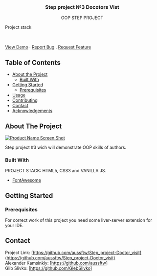 <!-- # Step Project #003 - Doctor_visit
Project Stack: HTML, CSS and Vanilla JS
Developers:
Alexander Kaminskiy, Glib Slivko -->

<!--
*** Thanks for checking out this README Template. If you have a suggestion that would
*** make this better please fork the repo and create a pull request or simple open
*** an issue with the tag "enhancement".
*** Thanks again! Now go create something AMAZING! :D
-->

<!-- PROJECT SHIELDS -->

<!-- [![Build Status][build-shield]]()
[![Contributors][contributors-shield]]()
[![MIT License][license-shield]][license-url]
[![LinkedIn][linkedin-shield]][linkedin-url] -->

<!-- PROJECT LOGO -->
<br />
<p align="center">
  <!-- <a href="https://github.com/othneildrew/Best-README-Template">
    <img src="logo.png" alt="Logo" width="80" height="80">
  </a> -->

  <h3 align="center">Step project №3 Docotors Vist</h3>

  <p align="center">
    OOP STEP PROJECT
    <br />
    <p>Project stack</p>
    <br />
    <br />
    <a href="#">View Demo</a>
    ·
    <a href="https://github.com/aussftw/Step_project-Doctor_visit/issues">Report Bug</a>
    .
    <a href="https://github.com/aussftw/Step_project-Doctor_visit/issues">Request Feature</a>
  </p>
</p>

<!-- TABLE OF CONTENTS -->

## Table of Contents

- [About the Project](#about-the-project)
  - [Built With](#built-with)
- [Getting Started](#getting-started)
  - [Prerequisites](#prerequisites)
    <!-- - [Installation](#installation) -->
- [Usage](#usage)
- [Contributing](#contributing)
- [Contact](#contact)
- [Acknowledgements](#acknowledgements)

<!-- ABOUT THE PROJECT -->

## About The Project

[![Product Name Screen Shot][product-screenshot]](https://example.com)

Step project #3 wich will demonstrate OOP skills of authors.

### Built With

PROJECT STACK: HTML5, CSS3 and VANILLA JS.

- [FontAwesome](https://fontawesome.com/)

<!-- GETTING STARTED -->

## Getting Started

### Prerequisites

For correct work of this project you need some liver-server extension for your IDE.

<!-- ## Usage

Use this space to show useful examples of how a project can be used. Additional screenshots, code examples and demos work well in this space. You may also link to more resources.

_For more examples, please refer to the [Documentation](https://example.com)_ -->

<!-- CONTACT -->

## Contact

Project Link: [https://github.com/aussftw/Step_project-Doctor_visit](https://github.com/aussftw/Step_project-Doctor_visit)<br/>
Alexander Kamsinkiy: [https://github.com/aussftw]<br/>
Glib Slivko: [https://github.com/GlebSlivko]<br/>

<!-- ACKNOWLEDGEMENTS -->

<!-- ## Acknowledgements

- [GitHub Emoji Cheat Sheet](https://www.webpagefx.com/tools/emoji-cheat-sheet)
- [Img Shields](https://shields.io)
- [Choose an Open Source License](https://choosealicense.com)
- [GitHub Pages](https://pages.github.com)
- [Animate.css](https://daneden.github.io/animate.css)
- [Loaders.css](https://connoratherton.com/loaders)
- [Slick Carousel](https://kenwheeler.github.io/slick)
- [Smooth Scroll](https://github.com/cferdinandi/smooth-scroll)
- [Sticky Kit](http://leafo.net/sticky-kit)
- [JVectorMap](http://jvectormap.com)
- [Font Awesome](https://fontawesome.com) -->

<!-- MARKDOWN LINKS & IMAGES -->

[build-shield]: https://img.shields.io/badge/build-passing-brightgreen.svg?style=flat-square
[contributors-shield]: https://img.shields.io/badge/contributors-1-orange.svg?style=flat-square
[license-shield]: https://img.shields.io/badge/license-MIT-blue.svg?style=flat-square
[license-url]: https://choosealicense.com/licenses/mit
[linkedin-shield]: https://img.shields.io/badge/-LinkedIn-black.svg?style=flat-square&logo=linkedin&colorB=555
[linkedin-url]: https://linkedin.com/in/othneildrew
[product-screenshot]: https://raw.githubusercontent.com/othneildrew/Best-README-Template/master/screenshot.png
